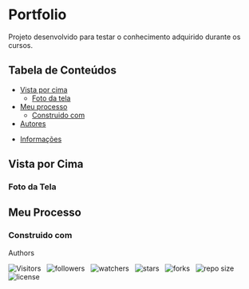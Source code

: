 <!-- Title -->
# Portfolio

Projeto desenvolvido para testar o conhecimento adquirido durante os cursos.

<!-- Table of Contents -->
## Tabela de Conteúdos

* [Vista por cima](#vista-por-cima)
  * [Foto da tela](#foto-da-tela)
  <!-- * [Links](#links) -->
* [Meu processo](#meu-processo)
  * [Construido com](#construido-com)
  <!-- * [O que aprendi](#o-que-aprendi) -->
  <!-- * [Desenvolvimento continuo](#desenvolvimento-continuo) -->
  <!-- * [Recursos uteis](#recursos-uteis) -->
* [Autores](#autores)
<!-- * [Agradecimentos](#agradecimentos) -->
* [Informações](#informações)

<!-- Overview -->
## Vista por Cima

<!-- Screenshot -->
### Foto da Tela

<!-- Links -->
<!-- ### Links -->

<!-- My Process -->
## Meu Processo

<!-- Built with -->
### Construido com

<!-- What I Learned -->
<!-- ### O que Aprendi -->

<!-- Continued Development -->
<!-- ### Desenvolvimento Continuo -->

<!-- Useful Resources -->
<!-- ### Recursos Uteis -->

Authors

![Visitors](https://api.visitorbadge.io/api/visitors?path=Devsgeeknerd%2Fpro-por-v1&label=Visitantes&labelColor=%23f9e64f&countColor=%23008000&style=plastic "Total de Visitas")
&nbsp;
![followers](https://img.shields.io/github/followers/Devsgeeknerd?style=plastic&label=Fãs&labelColor=f9e64f "Total de Seguidores")
&nbsp;
![watchers](https://img.shields.io/github/watchers/Devsgeeknerd/pro-por-v1?style=plastic&label=Observadores&labelColor=f9e64f "Total de Observadores")
&nbsp;
![stars](https://img.shields.io/github/stars/Devsgeeknerd/pro-por-v1?style=plastic&label=Estrelas&labelColor=f9e64f "Total de Estrelas Recebidas")
&nbsp;
![forks](https://img.shields.io/github/forks/Devsgeeknerd/pro-por-v1?style=plastic&label=Bifurcações&labelColor=f9e64f "Total de Bifurcações")
&nbsp;
![repo size](https://img.shields.io/github/repo-size/Devsgeeknerd/pro-por-v1?style=plastic&label=Tamanho&labelColor=f9e64f "Tamanho do Repositório")
&nbsp;
![license](https://img.shields.io/github/license/Devsgeeknerd/pro-por-v1?style=plastic&label=Licença&labelColor=f9e64f "Licença do Repositório")

